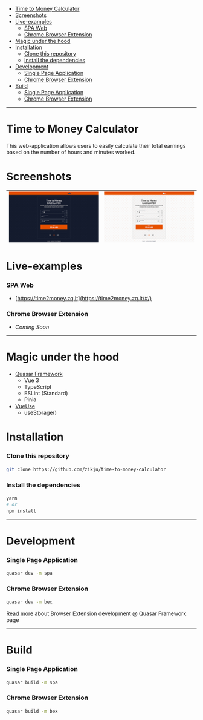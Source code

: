 <!-- TOC -->
* [Time to Money Calculator](#time-to-money-calculator)
* [Screenshots](#screenshots)
* [Live-examples](#live-examples)
    * [SPA Web](#spa-web)
    * [Chrome Browser Extension](#chrome-browser-extension)
* [Magic under the hood](#magic-under-the-hood)
* [Installation](#installation)
    * [Clone this repository](#clone-this-repository)
    * [Install the dependencies](#install-the-dependencies)
* [Development](#development)
    * [Single Page Application](#single-page-application)
    * [Chrome Browser Extension](#chrome-browser-extension-1)
* [Build](#build)
    * [Single Page Application](#single-page-application-1)
    * [Chrome Browser Extension](#chrome-browser-extension-2)
<!-- TOC -->

---

# Time to Money Calculator

This web-application allows users to easily calculate their total earnings based on the number of hours and minutes worked.



# Screenshots
| ![Screenshot (Dark Version)](https://github.com/zikju/time-to-money-calculator/blob/main/docs/assets/screenshot-dark.jpg?raw=true) | ![Screenshot (Dark Version)](https://github.com/zikju/time-to-money-calculator/blob/main/docs/assets/screenshot-light.jpg?raw=true) |
|------------------------------------------------------------------------------------------------------------------------------------|-------------------------------------------------------------------------------------------------------------------------------------|


# Live-examples

### SPA Web
- [https://time2money.zq.lt](https://time2money.zq.lt/#/)

### Chrome Browser Extension
- _Coming Soon_

---

# Magic under the hood

- [Quasar Framework](https://github.com/quasarframework/quasar)
  - Vue 3
  - TypeScript
  - ESLint (Standard)
  - Pinia
- [VueUse](https://vueuse.org/)
  - useStorage()

# Installation

### Clone this repository
```bash
git clone https://github.com/zikju/time-to-money-calculator
```

### Install the dependencies
```bash
yarn
# or
npm install
```
---
# Development
### Single Page Application
```bash
quasar dev -m spa
```
### Chrome Browser Extension
```bash
quasar dev -m bex
```
[Read more](https://quasar.dev/quasar-cli-webpack/developing-browser-extensions/build-commands) about Browser Extension development @ Quasar Framework page


---
# Build
### Single Page Application
```bash
quasar build -m spa
```
### Chrome Browser Extension
```bash
quasar build -m bex
```


